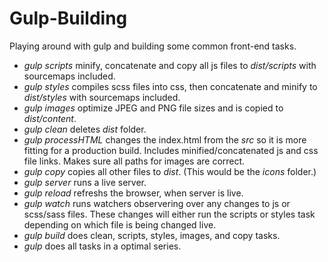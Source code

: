 # Gulp-Building

Playing around with gulp and building some common front-end tasks.

- _gulp scripts_ minify, concatenate and copy all js files to _dist/scripts_ with sourcemaps included.
- _gulp styles_ compiles scss files into css, then concatenate and minify to _dist/styles_ with sourcemaps included.
- _gulp images_ optimize JPEG and PNG file sizes and is copied to _dist/content_.
- _gulp clean_ deletes _dist_ folder.
- _gulp processHTML_ changes the index.html from the _src_ so it is more fitting for a production build. Includes minified/concatenated js and css file links. Makes sure all paths for images are correct.
- _gulp copy_ copies all other files to _dist_. (This would be the _icons_ folder.)
- _gulp server_ runs a live server.
- _gulp reload_ refreshs the browser, when server is live.
- _gulp watch_ runs watchers observering over any changes to js or scss/sass files. These changes will either run the scripts or styles task depending on which file is being changed live.
- _gulp build_ does clean, scripts, styles, images, and copy tasks.
- _gulp_ does all tasks in a optimal series.
